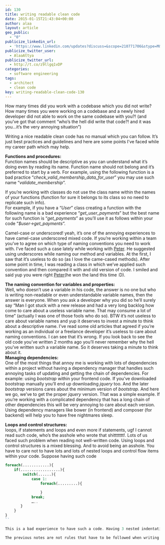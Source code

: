 ```yaml
---
id: 130
title: writing readable clean code
date: 2015-01-15T21:43:04+00:00
author: alaa
layout: article
geo_public:
  - "0"
publicize_linkedin_url:
  - 'https://www.linkedin.com/updates?discuss=&scope=210771706&stype=M&topic=5961608334749478912&type=U&a=3kmE'
publicize_twitter_user:
  - AlaaAttya
publicize_twitter_url:
  - http://t.co/z9llgq1vDP
categories:
  - software engineering
tags:
  - architect
  - clean code
key: writing-readable-clean-code-130
---
```

How many times did you work with a codebase which you did not write?  
How many times you were working on a codebase and a newly hired developer did not able to work on the same codebase with you?! (and you&#8217;ve got that comment &#8220;who&#8217;s the hell did write that code?! and it was you&#8230;it&#8217;s the very annoying situation&#8221;)

Writing a nice readable clean code has no manual which you can follow. It&#8217;s just best practices and guidelines and here are some points I&#8217;ve faced while my career path which may help.

**Functions and procedures:**  
Function names should be descriptive as you can understand what it&#8217;s doing even by reading its name. Function name should not belong and it&#8217;s preferred to start by a verb. For example, using the following function is a bad practice &#8220;_check\_valid\_membership\_data\_for_user_&#8221; you may use such name &#8220;_validate_membership_&#8220;.

If you&#8217;re working with classes do not use the class name within the names of your functions (function for sure it belongs to its class so no need to replicate such info).  
For example, if you have a &#8220;_User_&#8221; class creating a function with the following name is a bad experience &#8220;_get\_user\_payments_&#8221; but the best name for such function is &#8220;_get_payments_&#8221; as you&#8217;ll use it as follows within your code &#8220;_$user->get_payments_&#8220;.

Camel-case or underscored! yeah, it&#8217;s one of the annoying experiences to have camel-case underscored mixed code. If you&#8217;re working within a team you&#8217;ve to agree on which type of naming conventions you need to work with. I&#8217;ve faced such a case lately while working with <a title="Peter" href="https://twitter.com/peter_yanni" target="_blank" rel="noopener">Peter</a>. He suggested using underscores while naming our method and variables. At the first, I saw that it&#8217;s useless to do so (as I love the came-cased methods). After some point in time, I was reading a class in which we&#8217;ve applied such convention and then compared it with and old version of code. I smiled and said yup you were right <a title="Peter" href="https://twitter.com/peter_yanni" target="_blank" rel="noopener">Peter</a>(he won the land this time :D).

**The naming convention for variables and properties:**  
Well, who doesn&#8217;t use a variable in his code, the answer is no one but who is writing non-readable or even understandable variable names, then the answer is everyone. When you ask a developer why you did so he&#8217;ll surely say “Man I got stuck with a new release and had a very long backlog how come to care about a useless variable name. That may consume a lot of time” (actually I was one of those fools who do so). BTW it&#8217;s not useless to care about variable names and yup it deserves to invest a minute to think about a descriptive name. I&#8217;ve read some old articles that agreed if you&#8217;re working as an individual or a freelance developer it&#8217;s useless to care about naming conventions. I can see that it&#8217;s wrong. If you look back to see the old code you&#8217;ve written 2 months ago you&#8217;ll never remember why the hell you&#8217;ve written such a variable name. So it deserves taking a minute to think about it.  
**Managing dependencies:**  
One of the most things that annoy me is working with lots of dependencies within a project without having a dependency manager that handles such annoying tasks of updating and getting the chain of dependencies. For example: using _bootstrap_ within your frontend code. If you&#8217;ve downloaded bootstrap manually you&#8217;ll end up downloading _jquery_ too. And the later _bootstrap_ versions cares about the minimum version of _bootstrap_. And here we go, we&#8217;ve to get the proper _jquery_ version. That was a simple example. If you&#8217;re working with a complicated dependency that has a long chain of other dependencies this will be very annoying to care about each version. Using dependency managers like bower (in frontend) and composer (for backend) will help you to have free nightmares sleep.

**Loops and control structures:**  
loops, if statements and loops and even more if statements, ugf I cannot read such code, who&#8217;s the asshole who wrote that shittttttt!. Lots of us faced such problem when reading not well-written code. Using loops and control structures is a mixed blessing. And to avoid being an asshole. You have to care not to have lots and lots of nested loops and control flow items within your code. Suppose having such code

```php
foreach(............){
    if(..................){
        switch(......){
            case 1:
                foreach(.........){

                }
            break;
            …..
       }
    }
}
``

This is a bad experience to have such a code. Having 3 nested indentations is enough to have a readable code. So please do not write that shitty eye-bleeding code that has lots and lots of nested blocks.

The previous notes are not rules that have to be followed when writing code, they&#8217;re just best practices I&#8217;ve come up with. You build up better rules for better code. Just set your own rules and follow them.